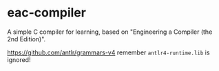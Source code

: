 # eac-compiler
A simple C compiler for learning, based on "Engineering a Compiler (the 2nd Edition)".

https://github.com/antlr/grammars-v4
remember `antlr4-runtime.lib` is ignored!